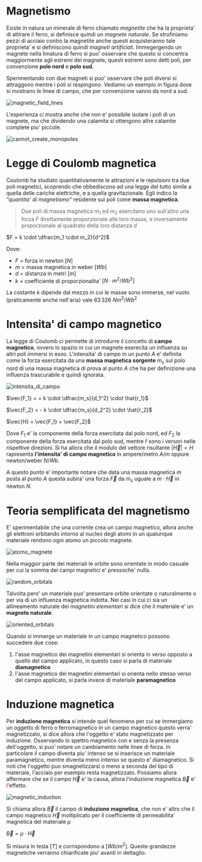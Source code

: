 # Magnetismo  

Esiste in natura un minerale di ferro chiamato *magnetite* che ha la proprieta' di attirare il ferro, si definisce quindi un *magnete naturale*. Se strofiniamo pezzi di acciaio contro la magnetite anche questi acquisteranno tale proprieta' e si definiscono quindi *magneti artificiali*. Immegergendo un magnete nella limatura di ferro si puo' osservare che questo si concentra maggiormente agli estremi del magnete, questi estremi sono detti poli, per convenzione **polo nord** e **polo sud**.  

Sperimentando con due magneti si puo' osservare che poli diversi si attraggono mentre i poli si respingono. Vediamo un esempio in figura dove si mostrano le linee di campo, che per convenzione vanno da nord a sud.  

![magnetic_field_lines](https://user-images.githubusercontent.com/7195133/216831059-cad37b16-0b5f-4328-91b4-58f6f11f24c3.jpg)

L'esperienza ci mostra anche che non e' possibile isolare i poli di un magnete, ma che dividendo una calamita si ottengono altre calamite complete piu' piccole.  

![cannot_create_monopoles](https://user-images.githubusercontent.com/7195133/216831364-ebd0fcd3-3e47-4bc0-af12-42d06347ba85.jpg)  


# Legge di Coulomb magnetica  

Coulomb ha studiato quantitativamente le attrazioni e le repulsioni tra due poli magnetici, scoprendo che obbediscono ad una legge del tutto simile a quella delle cariche elettriche, e a quella gravitazionale. Egli indico la *"quantita' di magnetismo"* residente sui poli come **massa magnetica**.  

> Due poli di massa magnetica $m_1$ ed $m_2$ esercitano uno sull'altro una forza $F$ direttamente proporzionale alle loro masse, e inversamente proporzionale al quadrato della loro distanza $d$

$F = k \cdot \dfrac{m_1 \cdot m_2}{d^2}$  

Dove:
* $F$ = forza in newton $[N]$
* $m$ = massa magnetica in weber $[Wb]$ 
* $d$ = distanza in metri $[m]$
* $k$ = coefficiente di proporzionalita' $[N \cdot m^2/Wb^2]$

La costante $k$ dipende dal mezzo in cui le masse sono immerse, nel vuoto (praticamente anche nell'aria) vale $63\,326\ Nm^2/Wb^2$  

# Intensita' di campo magnetico  

La legge di Coulomb ci permette di introdurre il concetto di **campo magnetico**, ovvero lo spazio in cui un magnete eserecita un influenza su altri poli immersi in esso. L'intensita' di campo in un punto $A$ e' definita come la forza esercitata da una **massa magnetica sorgente** $m_s$ sul polo nord di una massa magnetica di prova al punto $A$ che ha per definizione una influenza trascurabile e quindi ignorata.  

![intensita_di_campo](https://user-images.githubusercontent.com/7195133/216842816-8cd6fbb2-4aff-4dc8-a7a9-dbcede592cde.jpg)  

$\vec{F_1} = + k \cdot \dfrac{m_s}{d_1^2} \cdot \hat{r_1}$  

$\vec{F_2} = - k \cdot \dfrac{m_s}{d_2^2} \cdot \hat{r_2}$  

$\vec{H} = \vec{F_1} + \vec{F_2}$  

Dove $F_1$ e' la componente della forza esercitata dal polo nord, ed $F_2$ la componente della forza esercitata dal polo sud, mentre $\hat{r}$ sono i versori nelle rispettive direzioni. Si ha allora che il modulo del vettore risultante $|\vec{H}| = H$ rapresenta **l'intensita' di campo magnetico** in ampere/metro $A/m$ oppure newton/weber $N/Wb$.  

A questo punto e' importante notare che data una massa magnetica $m$ posta al punto $A$ questa subira' una forza $\vec{F}$ da $m_s$ uguale a $m \cdot \vec{H}$ in newton $N$.  


# Teoria semplificata del magnetismo 

E' sperimentabile che una corrente crea un campo magnetico, allora anche gli elettroni orbitando intorno al nucleo degli atomi in un qualunque materiale rendono ogni atomo un piccolo magnete.  

![atomo_magnete](https://user-images.githubusercontent.com/7195133/217607917-1dcb8752-e810-47e1-ac67-1cec61bb8591.jpg)  

Nella maggior parte dei materiali le orbite sono orientate in modo casuale per cui la somma dei campi magnetici e' pressoche' nulla.  

![random_orbitals](https://user-images.githubusercontent.com/7195133/217608451-212dfeb8-44ab-48be-adac-f3002c8f1491.jpg)  

Talvolta pero' un materiale puo' presentare orbite orientate o naturalmente o per via di un influenza magnetica indotta. Nei casi in cui ci sia un allineamento naturale dei *magnetini elementari* si dice che il materiale e' un **magnete naturale**.

![oriented_orbitals](https://user-images.githubusercontent.com/7195133/217609502-56fa5bfd-b2b5-4d27-b32e-0c45a9361fb0.jpg)  

Quando si immerge un materiale in un campo magnetico possono succedere due cose:

1. l'asse magnetico dei magnetini elementari si orienta in verso opposto a quello del campo applicato, in questo caso si parla di materiale **diamagnetico**
2. l'asse magnetico dei magnetini elementari si orienta nello stesso verso del campo applicato, si parla invece di materiale **paramagnetico**

# Induzione magnetica  

Per **induzione magnetica** si intende quel fenomeno per cui se immergiamo un oggetto di ferro o ferromagnetico in un campo magnetico questo verra' magnetizzato, si dice allora che l'oggetto e' stato magnetizzato per induzione. Osservando lo spettro magnetico con e senza la presenza dell'oggetto, si puo' notare un cambiamento nelle linee di forza. In particolare il campo diventa piu' intenso se si inserisce un materiale paramagnetico, mentre diventa meno intenso se questo e' diamagnetico. Si noti che l'oggetto puo smagnetizzarsi o meno a seconda del tipo di materiale, l'acciaio per esempio resta magnetizzato. Possiamo allora affermare che se il campo $\vec{H}$ e' la causa, allora l'induzione magnetica $\vec{B}$ e' l'effetto.  

![magnetic_induction](https://user-images.githubusercontent.com/7195133/217617289-fcaf6a9c-0907-47d1-9007-616e58cbe312.jpg)  

Si chiama allora $\vec{B}$ il campo di **induzione magnetica**, che non e' altro che il campo magnetico $\vec{H}$ moltiplicato per il coefficiente di permeabilita' magnetica del materiale $\mu$

$\vec{B} = \mu \cdot \vec{H}$  

Si misura in tesla $[T]$ e corrispondono a $[Wb/m^2]$. Queste grandezze magnetiche verranno chiarificate piu' avanti in dettaglio.